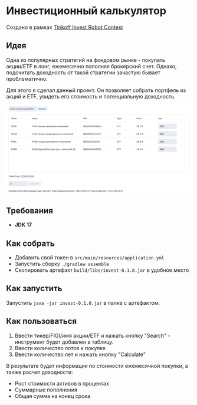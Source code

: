# Инвестиционный калькулятор
Создано в рамках [Tinkoff Invest Robot Contest](https://github.com/Tinkoff/invest-robot-contest)
## Идея
Одна из популярных стратегий на фондовом рынке - покупать акции/ETF в лонг, ежемесячно пополняя брокерский счет.
Однако, подсчитать доходность от такой стратегии зачастую бывает проблематично.

Для этого я сделал данный проект. Он позволяет собрать портфель из акций и ETF,
увидеть его стоимость и потенциальную доходность.

![Скриншот](screenshot.png)
## Требования
- **JDK 17**
## Как собрать
- Добавить свой токен в `src/main/resources/application.yml`
- Запустить сборку `./gradlew assemble`
- Скопировать артефакт `build/libs/invest-0.1.0.jar` в удобное место
## Как запустить
Запустить `java -jar invest-0.1.0.jar` в папке с артефактом.
## Как пользоваться
1. Ввести тикер/FIGI/имя акции/ETF и нажать кнопку "Search" - инструмент будет добавлен в таблицу.
2. Ввести количество лотов к покупке
3. Ввести количество лет и нажать кнопку "Calculate"

В результате будет информация по стоимости ежемесячной покупки, а также расчет доходности:
- Рост стоимости активов в процентах
- Суммарные пополнения
- Общая сумма на конец срока
